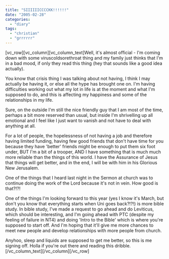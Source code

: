 ```yaml
---
title: "SIIIIIICCCCKK!!!!!!"
date: "2005-02-28"
categories: 
  - "diary"
tags: 
  - "christian"
  - "grrrrrr"
---
```


\[vc\_row\]\[vc\_column\]\[vc\_column\_text\]Well, it's almost official - I'm coming down with some viruscoldsorethroat thing and my family just thinks that I'm in a bad mood, if only they read this thing (hey that sounds like a good idea actually).

You know that crisis thing I was talking about not having, I think I may actually be having it, or else all the hype has brought one on. I'm having difficulties working out what my lot in life is at the moment and what I'm supposed to do, and this is affecting my happiness and some of the relationships in my life.

Sure, on the outside I'm still the nice friendly guy that I am most of the time, perhaps a bit more reserved than usual, but inside I'm shrivelling up all emotional and I feel like I just want to vanish and not have to deal with anything at all.

For a lot of people, the hopelessness of not having a job and therefore having limited funding, having few good friends that don't have time for you because they have 'better' friends might be enough to put them six foot under, BUT I'm a bit of a trooper, AND I have something that is much much more reliable than the things of this world. I have the Assurance of Jesus that things will get better, and in the end, I will be with him in his Glorious New Jerusalem.

One of the things that I heard last night in the Sermon at church was to continue doing the work of the Lord because it's not in vein. How good is that?!?!

One of the things I'm looking forward to this year (yes I know it's March, but don't you know that everything starts when Uni goes back?!?!) is more bible study. In bible study, I've made a request to go ahead and do Leviticus, which should be interesting, and I'm going ahead with PTC (despite my feeling of failure in NT4) and doing 'Intro to the Bible' which is where you're supposed to start off. And I'm hoping that it'll give me more chances to meet new people and develop relationships with more people from church.

Anyhoo, sleep and liquids are supposed to get me better, so this is me signing off. Holla if you're out there and reading this dribble.\[/vc\_column\_text\]\[/vc\_column\]\[/vc\_row\]
